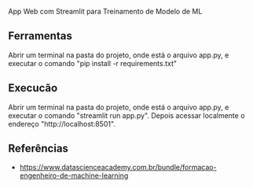 App Web com Streamlit para Treinamento de Modelo de ML

## Ferramentas
Abrir um terminal na pasta do projeto, onde está o arquivo app.py, e executar o comando "pip install -r requirements.txt"

## Execucão
Abrir um terminal na pasta do projeto, onde está o arquivo app.py, e executar o comando "streamlit run app.py". Depois acessar localmente o endereço "http://localhost:8501".

## Referências
* https://www.datascienceacademy.com.br/bundle/formacao-engenheiro-de-machine-learning
